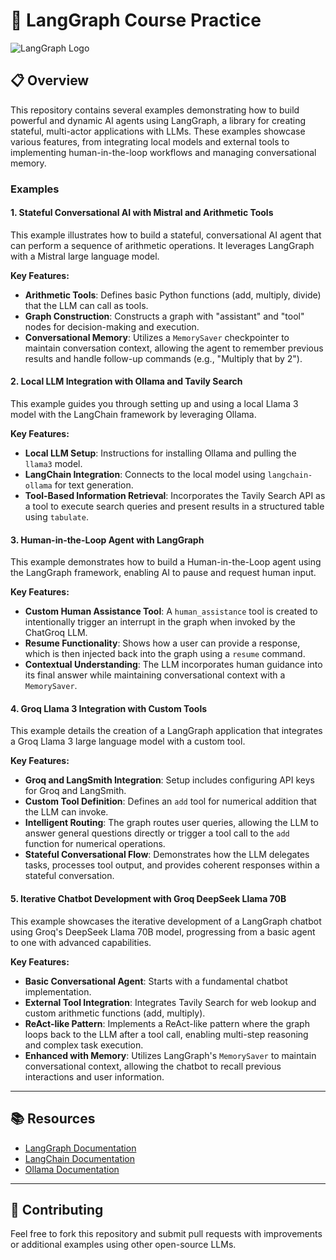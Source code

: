 # 🔄 LangGraph Course Practice
![LangGraph Logo](https://miro.medium.com/v2/resize:fit:1400/1*Z1NtI1D-YEGBJfb7bW4MIA.png)

## 📋 Overview

This repository contains several examples demonstrating how to build powerful and dynamic AI agents using LangGraph, a library for creating stateful, multi-actor applications with LLMs. These examples showcase various features, from integrating local models and external tools to implementing human-in-the-loop workflows and managing conversational memory.

### Examples

#### 1\. Stateful Conversational AI with Mistral and Arithmetic Tools

This example illustrates how to build a stateful, conversational AI agent that can perform a sequence of arithmetic operations. It leverages LangGraph with a Mistral large language model.

**Key Features:**

  * **Arithmetic Tools**: Defines basic Python functions (add, multiply, divide) that the LLM can call as tools.
  * **Graph Construction**: Constructs a graph with "assistant" and "tool" nodes for decision-making and execution.
  * **Conversational Memory**: Utilizes a `MemorySaver` checkpointer to maintain conversation context, allowing the agent to remember previous results and handle follow-up commands (e.g., "Multiply that by 2").

#### 2\. Local LLM Integration with Ollama and Tavily Search

This example guides you through setting up and using a local Llama 3 model with the LangChain framework by leveraging Ollama.

**Key Features:**

  * **Local LLM Setup**: Instructions for installing Ollama and pulling the `llama3` model.
  * **LangChain Integration**: Connects to the local model using `langchain-ollama` for text generation.
  * **Tool-Based Information Retrieval**: Incorporates the Tavily Search API as a tool to execute search queries and present results in a structured table using `tabulate`.

#### 3\. Human-in-the-Loop Agent with LangGraph

This example demonstrates how to build a Human-in-the-Loop agent using the LangGraph framework, enabling AI to pause and request human input.

**Key Features:**

  * **Custom Human Assistance Tool**: A `human_assistance` tool is created to intentionally trigger an interrupt in the graph when invoked by the ChatGroq LLM.
  * **Resume Functionality**: Shows how a user can provide a response, which is then injected back into the graph using a `resume` command.
  * **Contextual Understanding**: The LLM incorporates human guidance into its final answer while maintaining conversational context with a `MemorySaver`.

#### 4\. Groq Llama 3 Integration with Custom Tools

This example details the creation of a LangGraph application that integrates a Groq Llama 3 large language model with a custom tool.

**Key Features:**

  * **Groq and LangSmith Integration**: Setup includes configuring API keys for Groq and LangSmith.
  * **Custom Tool Definition**: Defines an `add` tool for numerical addition that the LLM can invoke.
  * **Intelligent Routing**: The graph routes user queries, allowing the LLM to answer general questions directly or trigger a tool call to the `add` function for numerical operations.
  * **Stateful Conversational Flow**: Demonstrates how the LLM delegates tasks, processes tool output, and provides coherent responses within a stateful conversation.

#### 5\. Iterative Chatbot Development with Groq DeepSeek Llama 70B

This example showcases the iterative development of a LangGraph chatbot using Groq's DeepSeek Llama 70B model, progressing from a basic agent to one with advanced capabilities.

**Key Features:**

  * **Basic Conversational Agent**: Starts with a fundamental chatbot implementation.
  * **External Tool Integration**: Integrates Tavily Search for web lookup and custom arithmetic functions (add, multiply).
  * **ReAct-like Pattern**: Implements a ReAct-like pattern where the graph loops back to the LLM after a tool call, enabling multi-step reasoning and complex task execution.
  * **Enhanced with Memory**: Utilizes LangGraph's `MemorySaver` to maintain conversational context, allowing the chatbot to recall previous interactions and user information.

-----

## 📚 Resources

  * [LangGraph Documentation](https://langchain-ai.github.io/langgraph/)
  * [LangChain Documentation](https://python.langchain.com/)
  * [Ollama Documentation](https://ollama.ai/docs)

-----

## 🤝 Contributing

Feel free to fork this repository and submit pull requests with improvements or additional examples using other open-source LLMs.
